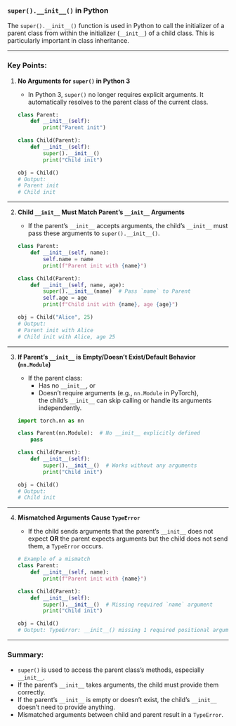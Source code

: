 ### **`super().__init__()` in Python**

The `super().__init__()` function is used in Python to call the initializer of a parent class from within the initializer (`__init__`) of a child class. This is particularly important in class inheritance.

---

### **Key Points:**

1. **No Arguments for `super()` in Python 3**
    
    - In Python 3, `super()` no longer requires explicit arguments. It automatically resolves to the parent class of the current class.
    
    ```python
    class Parent:
        def __init__(self):
            print("Parent init")
    
    class Child(Parent):
        def __init__(self):
            super().__init__()
            print("Child init")
    
    obj = Child()  
    # Output:
    # Parent init
    # Child init
    ```
    

---

2. **Child `__init__` Must Match Parent’s `__init__` Arguments**
    
    - If the parent’s `__init__` accepts arguments, the child’s `__init__` must pass these arguments to `super().__init__()`.
    
    ```python
    class Parent:
        def __init__(self, name):
            self.name = name
            print(f"Parent init with {name}")
    
    class Child(Parent):
        def __init__(self, name, age):
            super().__init__(name)  # Pass `name` to Parent
            self.age = age
            print(f"Child init with {name}, age {age}")
    
    obj = Child("Alice", 25)
    # Output:
    # Parent init with Alice
    # Child init with Alice, age 25
    ```
    

---

3. **If Parent’s `__init__` is Empty/Doesn’t Exist/Default Behavior (`nn.Module`)**
    
    - If the parent class:
        - Has no `__init__`, or
        - Doesn’t require arguments (e.g., `nn.Module` in PyTorch),  
            the child’s `__init__` can skip calling or handle its arguments independently.
    
    ```python
    import torch.nn as nn
    
    class Parent(nn.Module):  # No __init__ explicitly defined
        pass
    
    class Child(Parent):
        def __init__(self):
            super().__init__()  # Works without any arguments
            print("Child init")
    
    obj = Child()
    # Output:
    # Child init
    ```
    

---

4. **Mismatched Arguments Cause `TypeError`**
    
    - If the child sends arguments that the parent’s `__init__` does not expect **OR** the parent expects arguments but the child does not send them, a `TypeError` occurs.
    
    ```python
    # Example of a mismatch
    class Parent:
        def __init__(self, name):
            print(f"Parent init with {name}")
    
    class Child(Parent):
        def __init__(self):
            super().__init__()  # Missing required `name` argument
            print("Child init")
    
    obj = Child()
    # Output: TypeError: __init__() missing 1 required positional argument: 'name'
    ```
    

---

### **Summary:**

- `super()` is used to access the parent class’s methods, especially `__init__`.
- If the parent’s `__init__` takes arguments, the child must provide them correctly.
- If the parent’s `__init__` is empty or doesn’t exist, the child’s `__init__` doesn’t need to provide anything.
- Mismatched arguments between child and parent result in a `TypeError`.